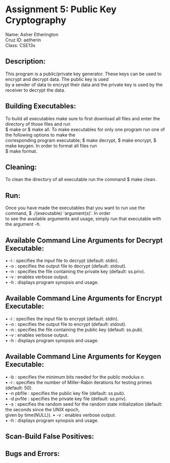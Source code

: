 # Assignment 5: Public Key Cryptography
Name: Asher Etherington\
Cruz ID: aetherin\
Class: CSE13s

## Description:
This program is a public/private key generator. These keys can be used to encrypt and decrypt data. The public key is used\
by a sender of data to encrypt their data and the private key is used by the receiver to decrypt the data.

## Building Executables:
To build all executables make sure to first download all files and enter the directory of those files and run\
$ make or $ make all. To make executables for only one program run one of the following options to make the\
corresponding program executable; $ make decrypt, $ make encrypt, $ make keygen. In order to format all files run\
$ make format.

## Cleaning:
To clean the directory of all executable run the command $ make clean.

## Run:
Once you have made the executables that you want to run use the command, $ ./(executable) 'argument(s)'. In order \
to see the available arguments and usage, simply run that executable with the argument -h.

## Available Command Line Arguments for Decrypt Executable:
• -i : specifies the input file to decrypt (default: stdin).\
• -o : specifies the output file to decrypt (default: stdout).\
• -n : specifies the file containing the private key (default: ss.priv).\
• -v : enables verbose output.\
• -h : displays program synopsis and usage.

## Available Command Line Arguments for Encrypt Executable:
• -i : specifies the input file to encrypt (default: stdin).\
• -o : specifies the output file to encrypt (default: stdout).\
• -n : specifies the file containing the public key (default: ss.pub).\
• -v : enables verbose output.\
• -h : displays program synopsis and usage.

## Available Command Line Arguments for Keygen Executable:
• -b : specifies the minimum bits needed for the public modulus n.\
• -i : specifies the number of Miller-Rabin iterations for testing primes (default: 50).\
• -n pbfile : specifies the public key file (default: ss.pub).\
• -d pvfile : specifies the private key file (default: ss.priv).\
• -s : specifies the random seed for the random state initialization (default: the seconds since the UNIX epoch,\
given by time(NULL)).
• -v : enables verbose output.\
• -h : displays program synopsis and usage.

## Scan-Build False Positives:


## Bugs and Errors:
